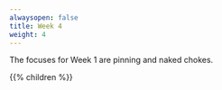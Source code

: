 ```yaml
---
alwaysopen: false
title: Week 4
weight: 4
---
```


The focuses for Week 1 are pinning and naked chokes.

{{% children %}}